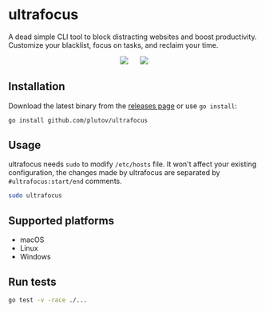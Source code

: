 # ultrafocus

A dead simple CLI tool to block distracting websites and boost productivity. Customize your blacklist, focus on tasks, and reclaim your time.

<p align="center" width="100%">
    <img src="https://github.com/plutov/ultrafocus/blob/main/screenshots/domains.png" hspace="10">
    <img src="https://github.com/plutov/ultrafocus/blob/main/screenshots/status.png" hspace="10">
</p>

## Installation

Download the latest binary from the [releases page](https://github.com/plutov/ultrafocus/releases) or use `go install`:

```bash
go install github.com/plutov/ultrafocus
```

## Usage

ultrafocus needs `sudo` to modify `/etc/hosts` file. It won't affect your existing configuration, the changes made by ultrafocus are separated by `#ultrafocus:start/end` comments.

```bash
sudo ultrafocus
```

## Supported platforms

- macOS
- Linux
- Windows

## Run tests

```bash
go test -v -race ./...
```
